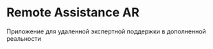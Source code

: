 Remote Assistance AR
===========================
Приложение для удаленной экспертной поддержки в дополненной реальности
